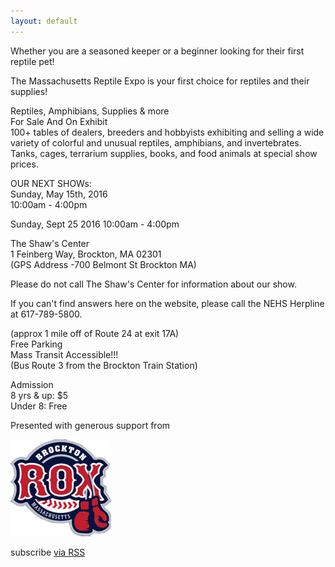 ```yaml
---
layout: default
---
```


Whether you are a seasoned keeper or a beginner looking for their first reptile pet!

The Massachusetts Reptile Expo is your first choice for reptiles and their supplies!

 
Reptiles, Amphibians, Supplies & more  
For Sale And On Exhibit  
100+ tables of dealers, breeders and hobbyists exhibiting and selling a wide variety of colorful and unusual reptiles, amphibians, and invertebrates. Tanks, cages, terrarium supplies, books, and food animals at special show prices.

 
OUR NEXT SHOWs:  
Sunday, May 15th, 2016  
10:00am - 4:00pm  
 
Sunday, Sept 25 2016 
10:00am - 4:00pm

The Shaw's Center  
1 Feinberg Way, Brockton, MA 02301  
(GPS Address -700 Belmont St Brockton MA)  

Please do not call The Shaw's Center for information about our show. 

If you can't find answers here on the website, please call the NEHS Herpline at 617-789-5800.

(approx 1 mile off of Route 24 at exit 17A)  
Free Parking  
Mass Transit Accessible!!!  
(Bus Route 3 from the Brockton Train Station)  
 

Admission  
8 yrs & up:   $5  
Under 8:     Free  
 

Presented with generous support from

[![Bostonrox logo](/assets/rox_logo.png)](http://www.brocktonrox.com/view/brocktonrox)


  <p class="rss-subscribe">subscribe <a href="{{ "/feed.xml" | prepend: site.baseurl }}">via RSS</a></p>
